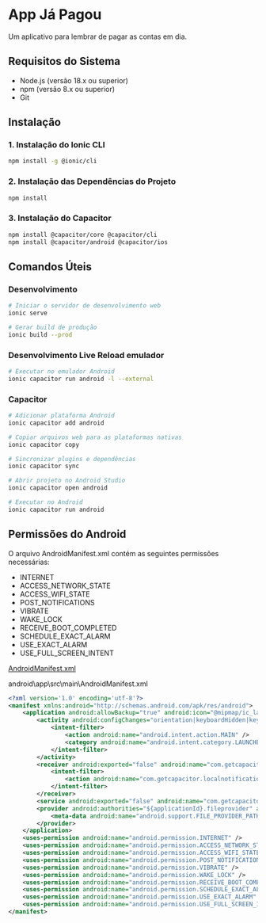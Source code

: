# App Já Pagou

Um aplicativo para lembrar de pagar as contas em dia.

## Requisitos do Sistema

- Node.js (versão 18.x ou superior)
- npm (versão 8.x ou superior)
- Git

## Instalação

### 1. Instalação do Ionic CLI

```bash
npm install -g @ionic/cli
```

### 2. Instalação das Dependências do Projeto

```bash
npm install
```

### 3. Instalação do Capacitor

```bash
npm install @capacitor/core @capacitor/cli
npm install @capacitor/android @capacitor/ios
```

## Comandos Úteis

### Desenvolvimento

```bash
# Iniciar o servidor de desenvolvimento web
ionic serve

# Gerar build de produção
ionic build --prod
```

### Desenvolvimento Live Reload emulador

```bash
# Executar no emulador Android
ionic capacitor run android -l --external

```

### Capacitor

```bash
# Adicionar plataforma Android
ionic capacitor add android

# Copiar arquivos web para as plataformas nativas
ionic capacitor copy

# Sincronizar plugins e dependências
ionic capacitor sync

# Abrir projeto no Android Studio
ionic capacitor open android

# Executar no Android
ionic capacitor run android

```

## Permissões do Android

O arquivo AndroidManifest.xml contém as seguintes permissões necessárias:

- INTERNET
- ACCESS_NETWORK_STATE
- ACCESS_WIFI_STATE
- POST_NOTIFICATIONS
- VIBRATE
- WAKE_LOCK
- RECEIVE_BOOT_COMPLETED
- SCHEDULE_EXACT_ALARM
- USE_EXACT_ALARM
- USE_FULL_SCREEN_INTENT

[AndroidManifest.xml](android/app/src/main/AndroidManifest.xml)

android\app\src\main\AndroidManifest.xml

```xml
<?xml version='1.0' encoding='utf-8'?>
<manifest xmlns:android="http://schemas.android.com/apk/res/android">
    <application android:allowBackup="true" android:icon="@mipmap/ic_launcher" android:label="@string/app_name" android:roundIcon="@mipmap/ic_launcher_round" android:supportsRtl="true" android:theme="@style/AppTheme" android:usesCleartextTraffic="true">
        <activity android:configChanges="orientation|keyboardHidden|keyboard|screenSize|locale|smallestScreenSize|screenLayout|uiMode" android:exported="true" android:label="@string/title_activity_main" android:launchMode="singleTask" android:name=".MainActivity" android:theme="@style/AppTheme.NoActionBarLaunch">
            <intent-filter>
                <action android:name="android.intent.action.MAIN" />
                <category android:name="android.intent.category.LAUNCHER" />
            </intent-filter>
        </activity>
        <receiver android:exported="false" android:name="com.getcapacitor.CapacitorLocalNotificationReceiver">
            <intent-filter>
                <action android:name="com.getcapacitor.localnotification.NOTIFICATION_ACTION" />
            </intent-filter>
        </receiver>
        <service android:exported="false" android:name="com.getcapacitor.CapacitorLocalNotificationService" />
        <provider android:authorities="${applicationId}.fileprovider" android:exported="false" android:grantUriPermissions="true" android:name="androidx.core.content.FileProvider">
            <meta-data android:name="android.support.FILE_PROVIDER_PATHS" android:resource="@xml/file_paths" />
        </provider>
    </application>
    <uses-permission android:name="android.permission.INTERNET" />
    <uses-permission android:name="android.permission.ACCESS_NETWORK_STATE" />
    <uses-permission android:name="android.permission.ACCESS_WIFI_STATE" />
    <uses-permission android:name="android.permission.POST_NOTIFICATIONS" />
    <uses-permission android:name="android.permission.VIBRATE" />
    <uses-permission android:name="android.permission.WAKE_LOCK" />
    <uses-permission android:name="android.permission.RECEIVE_BOOT_COMPLETED" />
    <uses-permission android:name="android.permission.SCHEDULE_EXACT_ALARM" />
    <uses-permission android:name="android.permission.USE_EXACT_ALARM" />
    <uses-permission android:name="android.permission.USE_FULL_SCREEN_INTENT" />
</manifest>